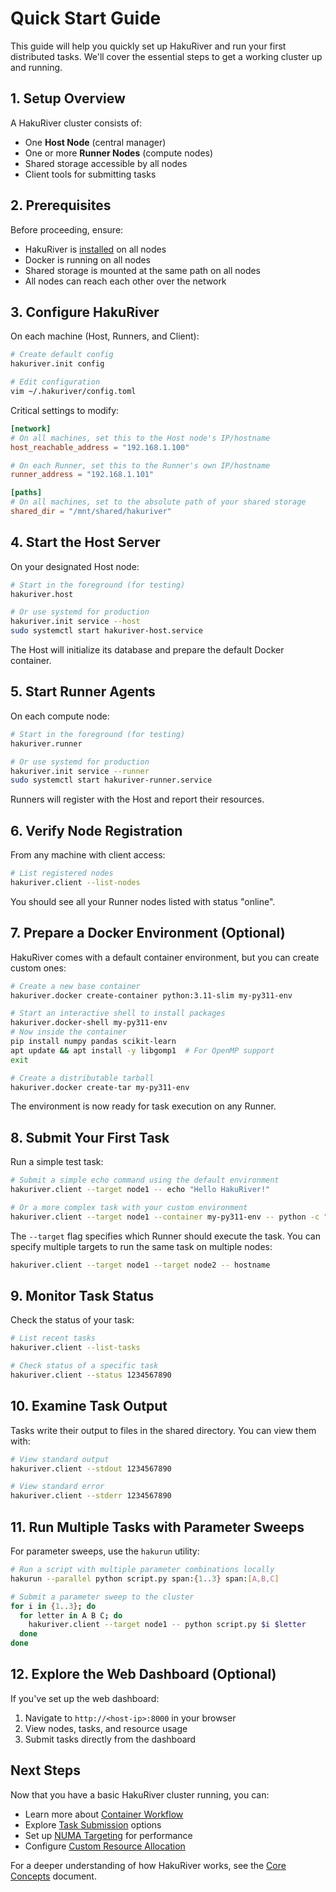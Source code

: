 # Quick Start Guide

This guide will help you quickly set up HakuRiver and run your first distributed tasks. We'll cover the essential steps to get a working cluster up and running.

## 1. Setup Overview

A HakuRiver cluster consists of:
- One **Host Node** (central manager)
- One or more **Runner Nodes** (compute nodes)
- Shared storage accessible by all nodes
- Client tools for submitting tasks

## 2. Prerequisites

Before proceeding, ensure:
- HakuRiver is [installed](installation.md) on all nodes
- Docker is running on all nodes
- Shared storage is mounted at the same path on all nodes
- All nodes can reach each other over the network

## 3. Configure HakuRiver

On each machine (Host, Runners, and Client):

```bash
# Create default config
hakuriver.init config

# Edit configuration 
vim ~/.hakuriver/config.toml
```

Critical settings to modify:
```toml
[network]
# On all machines, set this to the Host node's IP/hostname
host_reachable_address = "192.168.1.100"

# On each Runner, set this to the Runner's own IP/hostname
runner_address = "192.168.1.101"  

[paths]
# On all machines, set to the absolute path of your shared storage
shared_dir = "/mnt/shared/hakuriver"
```

## 4. Start the Host Server

On your designated Host node:

```bash
# Start in the foreground (for testing)
hakuriver.host

# Or use systemd for production
hakuriver.init service --host
sudo systemctl start hakuriver-host.service
```

The Host will initialize its database and prepare the default Docker container.

## 5. Start Runner Agents

On each compute node:

```bash
# Start in the foreground (for testing)
hakuriver.runner

# Or use systemd for production
hakuriver.init service --runner
sudo systemctl start hakuriver-runner.service
```

Runners will register with the Host and report their resources.

## 6. Verify Node Registration

From any machine with client access:

```bash
# List registered nodes
hakuriver.client --list-nodes
```

You should see all your Runner nodes listed with status "online".

## 7. Prepare a Docker Environment (Optional)

HakuRiver comes with a default container environment, but you can create custom ones:

```bash
# Create a new base container
hakuriver.docker create-container python:3.11-slim my-py311-env

# Start an interactive shell to install packages
hakuriver.docker-shell my-py311-env
# Now inside the container
pip install numpy pandas scikit-learn
apt update && apt install -y libgomp1  # For OpenMP support
exit

# Create a distributable tarball
hakuriver.docker create-tar my-py311-env
```

The environment is now ready for task execution on any Runner.

## 8. Submit Your First Task

Run a simple test task:

```bash
# Submit a simple echo command using the default environment
hakuriver.client --target node1 -- echo "Hello HakuRiver!"

# Or a more complex task with your custom environment
hakuriver.client --target node1 --container my-py311-env -- python -c "import numpy as np; print(np.random.random((3, 3)))"
```

The `--target` flag specifies which Runner should execute the task. You can specify multiple targets to run the same task on multiple nodes:

```bash
hakuriver.client --target node1 --target node2 -- hostname
```

## 9. Monitor Task Status

Check the status of your task:

```bash
# List recent tasks
hakuriver.client --list-tasks

# Check status of a specific task
hakuriver.client --status 1234567890
```

## 10. Examine Task Output

Tasks write their output to files in the shared directory. You can view them with:

```bash
# View standard output
hakuriver.client --stdout 1234567890

# View standard error
hakuriver.client --stderr 1234567890
```

## 11. Run Multiple Tasks with Parameter Sweeps

For parameter sweeps, use the `hakurun` utility:

```bash
# Run a script with multiple parameter combinations locally
hakurun --parallel python script.py span:{1..3} span:[A,B,C]

# Submit a parameter sweep to the cluster
for i in {1..3}; do
  for letter in A B C; do
    hakuriver.client --target node1 -- python script.py $i $letter
  done
done
```

## 12. Explore the Web Dashboard (Optional)

If you've set up the web dashboard:

1. Navigate to `http://<host-ip>:8000` in your browser
2. View nodes, tasks, and resource usage
3. Submit tasks directly from the dashboard

## Next Steps

Now that you have a basic HakuRiver cluster running, you can:

- Learn more about [Container Workflow](../user-guides/container-workflow.md)
- Explore [Task Submission](../user-guides/task-submission.md) options
- Set up [NUMA Targeting](../user-guides/numa-targeting.md) for performance
- Configure [Custom Resource Allocation](../user-guides/resource-allocation.md)

For a deeper understanding of how HakuRiver works, see the [Core Concepts](concepts.md) document.
